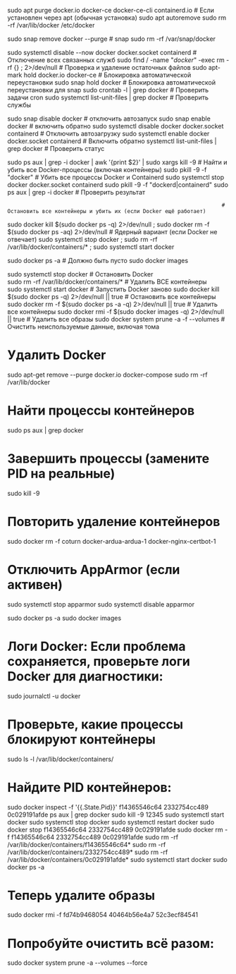 sudo apt purge docker.io docker-ce docker-ce-cli containerd.io          # Если установлен через apt (обычная установка)
sudo apt autoremove
sudo rm -rf /var/lib/docker /etc/docker

sudo snap remove docker --purge                                         # snap
sudo rm -rf /var/snap/docker

sudo systemctl disable --now docker docker.socket containerd            # Отключение всех связанных служб
sudo find / -name "*docker*" -exec rm -rf {} \; 2>/dev/null             # Проверка и удаление остаточных файлов
sudo apt-mark hold docker.io docker-ce                                  # Блокировка автоматической переустановки
sudo snap hold docker                                                   # Блокировка автоматической переустановки для snap
sudo crontab -l | grep docker                                           # Проверить задачи cron
sudo systemctl list-unit-files | grep docker                            # Проверить службы

sudo snap disable docker                                                # отключить автозапуск
sudo snap enable docker                                                 # включить обратно
sudo systemctl disable docker docker.socket containerd                  # Отключить автозагрузку
sudo systemctl enable docker docker.socket containerd                   # Включить обратно
systemctl list-unit-files | grep docker                                 # Проверить статус

sudo ps aux | grep -i docker | awk '{print $2}' | sudo xargs kill -9    # Найти и убить все Docker-процессы (включая контейнеры)
sudo pkill -9 -f "docker"                                               # Убить все процессы Docker и Containerd
sudo systemctl stop docker docker.socket containerd
sudo pkill -9 -f "dockerd\|containerd"
sudo ps aux | grep -i docker                                            # Проверить результат

                                                                        # Остановить все контейнеры и убить их (если Docker ещё работает)
sudo docker kill $(sudo docker ps -q) 2>/dev/null ; sudo docker rm -f $(sudo docker ps -aq) 2>/dev/null
                                                                        # Ядерный вариант (если Docker не отвечает)
sudo systemctl stop docker ; sudo rm -rf /var/lib/docker/containers/* ; sudo systemctl start docker

sudo docker ps -a                                                       # Должно быть пусто
sudo docker images

sudo systemctl stop docker                                              # Остановить Docker  
sudo rm -rf /var/lib/docker/containers/*                                # Удалить ВСЕ контейнеры  
sudo systemctl start docker                                             # Запустить Docker заново
sudo docker kill $(sudo docker ps -q) 2>/dev/null || true               # Остановить все контейнеры
sudo docker rm -f $(sudo docker ps -a -q) 2>/dev/null || true           # Удалить все контейнеры
sudo docker rmi -f $(sudo docker images -q) 2>/dev/null || true         # Удалить все образы
sudo docker system prune -a -f --volumes                                # Очистить неиспользуемые данные, включая тома

# Удалить Docker
sudo apt-get remove --purge docker.io docker-compose
sudo rm -rf /var/lib/docker

# Найти процессы контейнеров
sudo ps aux | grep docker

# Завершить процессы (замените PID на реальные)
sudo kill -9 <PID1> <PID2> <PID3>

# Повторить удаление контейнеров
sudo docker rm -f coturn docker-ardua-ardua-1 docker-nginx-certbot-1

# Отключить AppArmor (если активен)
sudo systemctl stop apparmor
sudo systemctl disable apparmor

sudo docker ps -a
sudo docker images

# Логи Docker: Если проблема сохраняется, проверьте логи Docker для диагностики:
sudo journalctl -u docker

#### 
# Проверьте, какие процессы блокируют контейнеры
sudo ls -l /var/lib/docker/containers/

# Найдите PID контейнеров:
sudo docker inspect -f '{{.State.Pid}}' f14365546c64 2332754cc489 0c029191afde
ps aux | grep docker
sudo kill -9 12345
sudo systemctl start docker
sudo systemctl stop docker
sudo systemctl restart docker
sudo docker stop f14365546c64 2332754cc489 0c029191afde
sudo docker rm -f f14365546c64 2332754cc489 0c029191afde
sudo rm -rf /var/lib/docker/containers/f14365546c64*
sudo rm -rf /var/lib/docker/containers/2332754cc489*
sudo rm -rf /var/lib/docker/containers/0c029191afde*
sudo systemctl start docker
sudo docker ps -a
# Теперь удалите образы
sudo docker rmi -f fd74b9468054 40464b56e4a7 52c3ecf84541
# Попробуйте очистить всё разом:
sudo docker system prune -a --volumes --force
